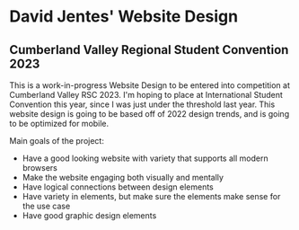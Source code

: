 # David Jentes' Website Design
## Cumberland Valley Regional Student Convention 2023

This is a work-in-progress Website Design to be entered into competition at Cumberland Valley RSC 2023. I'm hoping to place at International Student Convention this year, since I was just under the threshold last year. This website design is going to be based off of 2022 design trends, and is going to be optimized for mobile.

Main goals of the project:

* Have a good looking website with variety that supports all modern browsers
* Make the website engaging both visually and mentally
* Have logical connections between design elements
* Have variety in elements, but make sure the elements make sense for the use case
* Have good graphic design elements